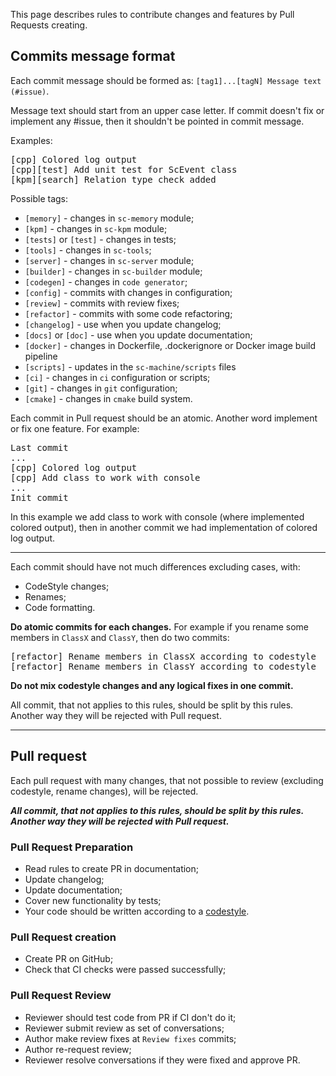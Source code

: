 This page describes rules to contribute changes and features by Pull Requests creating.

## Commits message format

Each commit message should be formed as: `[tag1]...[tagN] Message text (#issue)`.

Message text should start from an upper case letter. If commit doesn't fix or implement any #issue, then it shouldn't 
be pointed in commit message.

Examples:
<pre>
[cpp] Colored log output
[cpp][test] Add unit test for ScEvent class
[kpm][search] Relation type check added
</pre>

Possible tags:

  * `[memory]` - changes in `sc-memory` module;
  * `[kpm]` - changes in `sc-kpm` module;
  * `[tests]` or `[test]` - changes in tests;
  * `[tools]` - changes in `sc-tools`;
  * `[server]` - changes in `sc-server` module;
  * `[builder]` - changes in `sc-builder` module;
  * `[codegen]` - changes in `code generator`;
  * `[config]` - commits with changes in configuration;
  * `[review]` - commits with review fixes;
  * `[refactor]` - commits with some code refactoring;
  * `[changelog]` - use when you update changelog;
  * `[docs]` or `[doc]` - use when you update documentation;
  * `[docker]` - changes in Dockerfile, .dockerignore or Docker image build pipeline
  * `[scripts]` - updates in the `sc-machine/scripts` files
  * `[ci]` - changes in `ci` configuration or scripts;
  * `[git]` - changes in `git` configuration;
  * `[cmake]` - changes in `cmake` build system.

Each commit in Pull request should be an atomic. Another word implement or fix one feature. For example:
<pre>
Last commit
...
[cpp] Colored log output
[cpp] Add class to work with console
...
Init commit
</pre>

In this example we add class to work with console (where implemented colored output), then in another commit we had 
implementation of colored log output.

***
Each commit should have not much differences excluding cases, with:

  * CodeStyle changes; 
  * Renames; 
  * Code formatting.

**Do atomic commits for each changes.** For example if you rename some members in `ClassX` and `ClassY`, then do two commits:
<pre>
[refactor] Rename members in ClassX according to codestyle
[refactor] Rename members in ClassY according to codestyle
</pre>

**Do not mix codestyle changes and any logical fixes in one commit.**

All commit, that not applies to this rules, should be split by this rules. Another way they will be rejected with Pull request.

***
## Pull request

Each pull request with many changes, that not possible to review (excluding codestyle, rename changes), will be rejected.

_**All commit, that not applies to this rules, should be split by this rules. Another way they will be rejected with Pull request.**_

### Pull Request Preparation

 - Read rules to create PR in documentation;
 - Update changelog;
 - Update documentation;
 - Cover new functionality by tests;
 - Your code should be written according to a [codestyle](docs/dev/codestyle.md).

### Pull Request creation

 - Create PR on GitHub;
 - Check that CI checks were passed successfully;

### Pull Request Review

 - Reviewer should test code from PR if CI don't do it;
 - Reviewer submit review as set of conversations;
 - Author make review fixes at `Review fixes` commits;
 - Author re-request review;
 - Reviewer resolve conversations if they were fixed and approve PR.

